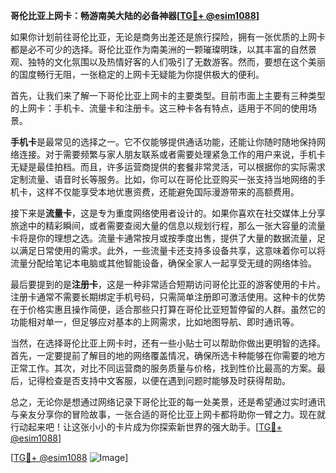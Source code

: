 **哥伦比亚上网卡：畅游南美大陆的必备神器[[TG💪+ @esim1088](https://t.me/s/esim1088)]**

如果你计划前往哥伦比亚，无论是商务出差还是旅行探险，拥有一张优质的上网卡都是必不可少的选择。哥伦比亚作为南美洲的一颗璀璨明珠，以其丰富的自然景观、独特的文化氛围以及热情好客的人们吸引了无数游客。然而，要想在这个美丽的国度畅行无阻，一张稳定的上网卡无疑能为你提供极大的便利。

首先，让我们来了解一下哥伦比亚上网卡的主要类型。目前市面上主要有三种类型的上网卡：手机卡、流量卡和注册卡。这三种卡各有特点，适用于不同的使用场景。

**手机卡**是最常见的选择之一。它不仅能够提供通话功能，还能让你随时随地保持网络连接。对于需要频繁与家人朋友联系或者需要处理紧急工作的用户来说，手机卡无疑是最佳拍档。而且，许多运营商提供的套餐非常灵活，可以根据你的实际需求定制流量、语音时长等服务。比如，你可以在哥伦比亚购买一张支持当地网络的手机卡，这样不仅能享受本地优惠资费，还能避免国际漫游带来的高额费用。

接下来是**流量卡**，这是专为重度网络使用者设计的。如果你喜欢在社交媒体上分享旅途中的精彩瞬间，或者需要查阅大量的信息以规划行程，那么一张大容量的流量卡将是你的理想之选。流量卡通常按月或按季度出售，提供了大量的数据流量，足以满足日常使用的需求。此外，一些流量卡还支持多设备共享，这意味着你可以将流量分配给笔记本电脑或其他智能设备，确保全家人一起享受无缝的网络体验。

最后要提到的是**注册卡**，这是一种非常适合短期访问哥伦比亚的游客使用的卡片。注册卡通常不需要长期绑定手机号码，只需简单注册即可激活使用。这种卡的优势在于价格实惠且操作简便，适合那些只打算在哥伦比亚短暂停留的人群。虽然它的功能相对单一，但足够应对基本的上网需求，比如地图导航、即时通讯等。

当然，在选择哥伦比亚上网卡时，还有一些小贴士可以帮助你做出更明智的选择。首先，一定要提前了解目的地的网络覆盖情况，确保所选卡种能够在你需要的地方正常工作。其次，对比不同运营商的服务质量与价格，找到性价比最高的方案。最后，记得检查是否支持中文客服，以便在遇到问题时能够及时获得帮助。

总之，无论你是想通过网络记录下哥伦比亚的每一处美景，还是希望通过实时通讯与亲友分享你的冒险故事，一张合适的哥伦比亚上网卡都将助你一臂之力。现在就行动起来吧！让这张小小的卡片成为你探索新世界的强大助手。[[TG💪+ @esim1088](https://t.me/s/esim1088)]

[[TG💪+ @esim1088](https://t.me/s/esim1088) ![Image](https://i.postimg.cc/4NQfJmqS/Snipaste-2025-05-13-00-14-12.png)]